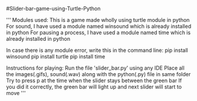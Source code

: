 #Slider-bar-game-using-Turtle-Python

'''
Modules used:
This is a game made wholly using turtle module in python 
For sound, I have used a module named winsound which is already installed in python
For pausing a process, I have used a module named time which is already installed in python

In case there is any module error, write this in the command line:
pip install winsound
pip install turtle
pip install time

Instructions for playing:
Run the file 'slider_bar.py' using any IDE
Place all the images(.gifs), sound(.wav) along with the python(.py) file in same folder
Try to press p at the time when the slider stays between the green bar
If you did it correctly, the green bar will light up and next slider will start to move
'''
